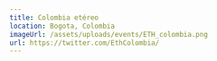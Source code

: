 ```yaml
---
title: Colombia etéreo
location: Bogota, Colombia
imageUrl: /assets/uploads/events/ETH_colombia.png
url: https://twitter.com/EthColombia/
---
```


